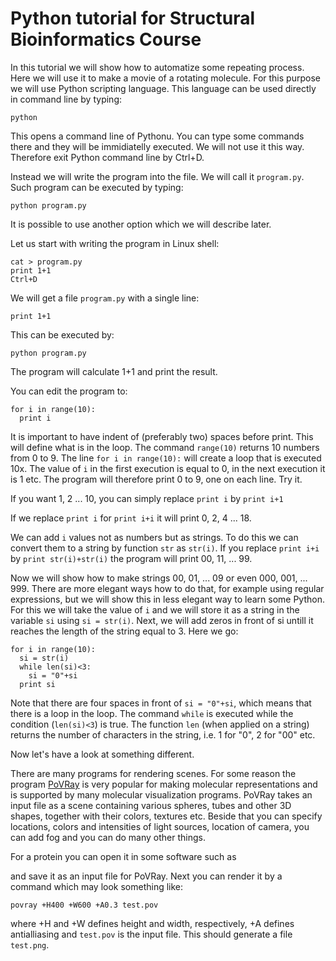 # Python tutorial for Structural Bioinformatics Course

In this tutorial we will show how to automatize some repeating process. Here we will use it to make
a movie of a rotating molecule. For this purpose we will use Python scripting language.
This language can be used directly in command line by typing:
```
python
```
This opens a command line of Pythonu. You can type some commands there and they will be immidiatelly
executed. We will not use it this way. Therefore exit Python command line by Ctrl+D.

Instead we will write the program into the file. We will call it `program.py`. Such program can be
executed by typing:
```
python program.py
```
It is possible to use another option which we will describe later.

Let us start with writing the program in Linux shell:
```
cat > program.py 
print 1+1 
Ctrl+D
```
We will get a file `program.py` with a single line:
```{python}
print 1+1
```
This can be executed by:
```
python program.py
```
The program will calculate 1+1 and print the result. 

You can edit the program to:
```{python}
for i in range(10):
  print i
```
It is important to have indent of (preferably two) spaces before print.
This will define what is in the loop. The command `range(10)` returns 10 numbers from 0 to 9.
The line `for i in range(10):` will create a loop that is executed 10x. The value of `i` in the first
execution is equal to 0, in the next execution it is 1 etc. The program will therefore print 0 to 9,
one on each line. Try it.

If you want 1, 2 ... 10, you can simply replace `print i` by `print i+1`

If we replace `print i` for `print i+i` it will print 0, 2, 4 ... 18.

We can add `i` values not as numbers but as strings. To do this we can convert them to a string
by function `str` as `str(i)`. If you replace `print i+i` by `print str(i)+str(i)` the program will
print 00, 11, ... 99.

Now we will show how to make strings 00, 01, ... 09 or even 000, 001, ... 999. There are more elegant
ways how to do that, for example using regular expressions, but we will show this in less elegant
way to learn some Python. For this we will take the value of `i` and we will store it as a string
in the variable `si` using `si = str(i)`. Next, we will add zeros in front of si untill it reaches
the length of the string equal to 3. Here we go:
```{python}
for i in range(10): 
  si = str(i) 
  while len(si)<3: 
    si = "0"+si 
  print si 
```
Note that there are four spaces in front of `si = "0"+si`, which means that there is a loop in the
loop. The command `while` is executed while the condition (`len(si)<3`) is true. The function `len`
(when applied on a string) returns the number of characters in the string, i.e. 1 for "0", 2 for "00"
etc.

Now let's have a look at something different. 

There are many programs for rendering scenes. For some reason the program 
[PoVRay](https://www.povray.org) is very popular for making molecular representations and
is supported by many molecular visualization programs. PoVRay takes an input file as a scene
containing various spheres, tubes and other 3D shapes, together with their colors, textures etc.
Beside that you can specify locations, colors and intensities of light sources, location of
camera, you can add fog and you can do many other things.

For a protein you can open it in some software such as 


and save it as an input file for PoVRay. Next you can render it by a command which may look
something like:
```
povray +H400 +W600 +A0.3 test.pov
```
where +H and +W defines height and width, respectively, +A defines antialliasing and `test.pov`
is the input file. This should generate a file `test.png`.



